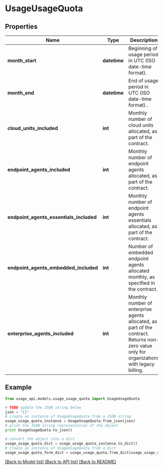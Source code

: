 # UsageUsageQuota


## Properties
Name | Type | Description | Notes
------------ | ------------- | ------------- | -------------
**month_start** | **datetime** | Beginning of usage period in UTC (ISO date-time format). | [optional] 
**month_end** | **datetime** | End of usage period in UTC (ISO date-time format).. | [optional] 
**cloud_units_included** | **int** | Monthly number of cloud units allocated, as part of the contract. | [optional] 
**endpoint_agents_included** | **int** | Monthly number of endpoint agents allocated, as part of the contract. | [optional] 
**endpoint_agents_essentials_included** | **int** | Monthly number of endpoint agents essentials allocated, as part of the contract. | [optional] 
**endpoint_agents_embedded_included** | **int** | Number of embedded endpoint agents allocated monthly, as specified in the contract. | [optional] 
**enterprise_agents_included** | **int** | Monthly number of enterprise agents allocated, as part of the contract. Returns non-zero value only for organizations with legacy billing. | [optional] 

## Example

```python
from usage_api.models.usage_usage_quota import UsageUsageQuota

# TODO update the JSON string below
json = "{}"
# create an instance of UsageUsageQuota from a JSON string
usage_usage_quota_instance = UsageUsageQuota.from_json(json)
# print the JSON string representation of the object
print UsageUsageQuota.to_json()

# convert the object into a dict
usage_usage_quota_dict = usage_usage_quota_instance.to_dict()
# create an instance of UsageUsageQuota from a dict
usage_usage_quota_form_dict = usage_usage_quota.from_dict(usage_usage_quota_dict)
```
[[Back to Model list]](../README.md#documentation-for-models) [[Back to API list]](../README.md#documentation-for-api-endpoints) [[Back to README]](../README.md)



